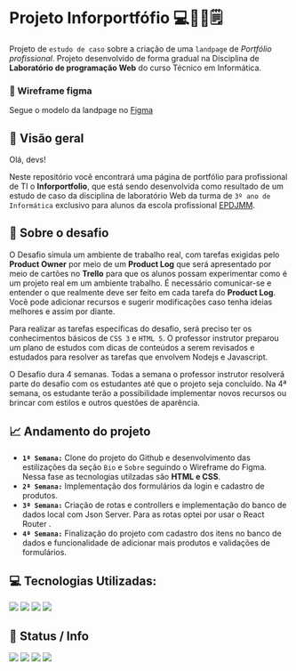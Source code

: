 # Projeto Inforportfófio 💻📱💼🗒
Projeto de `estudo de caso` sobre a criação de uma `landpage` de *Portfólio profissional*. Projeto desenvolvido de forma gradual na Disciplina de **Laboratório de programação Web** do curso Técnico em Informática.

### 🎨 Wireframe figma
Segue o modelo da landpage no [Figma](https://www.figma.com/file/e3ibqynWILDyZbjIBL7o5N/Inforportfolio)



## 🔎 **Visão geral**

Olá, devs!

Neste repositório você encontrará uma página de portfólio para profissional de TI o **Inforportfolio**, que está sendo desenvolvida como resultado de um estudo de caso da disciplina de laboratório Web da turma de `3º ano de Informática`  exclusivo para alunos da escola profissional [EPDJMM](https://www.instagram.com/eeepdepjosemariamelo/).

## 🦾 **Sobre o desafio**

O Desafio simula um ambiente de trabalho real, com tarefas exigidas pelo **Product Owner** por meio de um **Product Log** que será apresentado por meio de cartões no **Trello** para que os alunos possam experimentar como é um projeto real em um ambiente trabalho. É necessário comunicar-se e entender o que realmente deve ser feito em cada tarefa do **Product Log**. Você pode adicionar recursos e sugerir modificações caso tenha ideias melhores e assim por diante.

Para realizar as tarefas específicas do desafio, será preciso ter os conhecimentos básicos de `CSS 3` e `HTML 5`. O professor instrutor preparou um plano de estudos com dicas de conteúdos a serem revisados e estudados para resolver as tarefas que envolvem Nodejs e Javascript.

O Desafio dura 4 semanas. Todas a semana o professor instrutor resolverá parte do desafio com os estudantes até que o projeto seja concluído. Na 4ª semana, os estudante terão a possibilidade implementar novos recursos ou brincar com estilos e outros questões de aparência.


## 📈 **Andamento do projeto**

- **`1ª Semana:`** Clone do projeto do Github e desenvolvimento das estilizações da seção `Bio` e `Sobre` seguindo o Wireframe do Figma. Nessa fase as tecnologias utilzadas são **HTML e CSS**.
- **`2ª Semana:`** Implementação dos formulários da login e cadastro de produtos.
- **`3ª Semana:`** Criação de rotas e controllers e implementação do banco de dados local com Json Server. Para as rotas optei por usar o React Router .
- **`4ª Semana:`** Finalização do projeto com cadastro dos itens no banco de dados e funcionalidade de adicionar mais produtos e validações de formulários.

## 💻 Tecnologias Utilizadas:

<div>
  <img src="https://img.shields.io/badge/HTML5-0A81D1?style=for-the-badge&logo=html5&logoColor=white" />
  <img src="https://img.shields.io/badge/CSS3-FF8427?style=for-the-badge&logo=css3&logoColor=white" />
  <img src="https://img.shields.io/badge/Javascript-F7DF1E?style=for-the-badge&logo=javascript&logoColor=black" />
  <img src="https://img.shields.io/badge/Node.js-43853D?style=for-the-badge&logo=node.js&logoColor=white" />
</div>

## 🚩 Status / Info

![](https://img.shields.io/badge/npm-v.8.1.0-blue)
![](https://img.shields.io/github/stars/ti-eeepdjmm/inforportfolio.svg)
![](https://img.shields.io/github/commit-activity/w/ti-eeepdjmm/inforportfolio.svg)
![](https://img.shields.io/github/license/ti-eeepdjmm/inforportfolio.svg)
